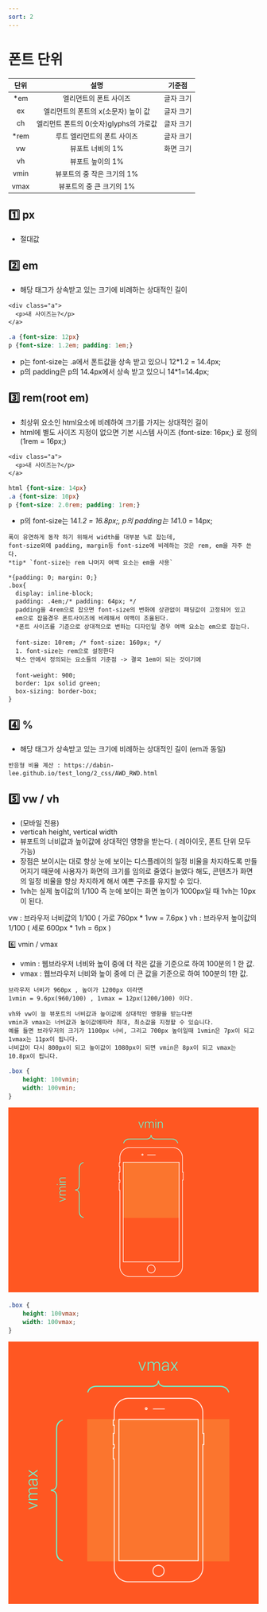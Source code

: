 ```yaml
---
sort: 2
---
```


# 폰트 단위

| 단위 |                  설명                   |   기준점  |
|:----:|:--------------------------------------:|:---------:|
|  *em |         엘리먼트의 폰트 사이즈           | 글자 크기 |
|  ex  |   엘리먼트의 폰트의 x(소문자) 높이 값     | 글자 크기 |
|  ch  | 엘리먼트 폰트의 0(숫자)glyphs의 가로값    | 글자 크기 |
| *rem |       루트 엘리먼트의 폰트 사이즈         | 글자 크기 |
|  vw  |            뷰포트 너비의 1%              | 화면 크기 |
|  vh  |            뷰포트 높이의 1%              |           |
| vmin |       뷰포트의 중 작은 크기의 1%          |           |
| vmax |        뷰포트의 중 큰 크기의 1%           |           |


## :one: px
- 절대값
## :two: em
- 해당 태그가 상속받고 있는 크기에 비례하는 상대적인 길이

```
<div class="a">
  <p>내 사이즈는?</p>
</a>
```

```css
.a {font-size: 12px}
p {font-size: 1.2em; padding: 1em;}
```
- p는 font-size는 .a에서 폰트값을 상속 받고 있으니 12*1.2 = 14.4px;
- p의 padding은 p의 14.4px에서 상속 받고 있으니 14*1=14.4px;

## :three: rem(root em)
- 최상위 요소인 html요소에 비례하여 크기를 가지는 상대적인 길이
- html에 별도 사이즈 지정이 없으면 기본 시스템 사이즈 {font-size: 16px;} 로 정의 (1rem = 16px;)

```
<div class="a">
  <p>내 사이즈는?</p>
</a>
```

```css
html {font-size: 14px}
.a {font-size: 10px}
p {font-size: 2.0rem; padding: 1rem;}
```
- p의 font-size는 14*1.2 = 16.8px;, p의 padding는 14*1.0 = 14px;

```note
폭이 유연하게 동작 하기 위해서 width를 대부분 %로 잡는데,
font-size외에 padding, margin등 font-size에 비례하는 것은 rem, em을 자주 쓴다.
*tip* `font-size는 rem 나머지 여백 요소는 em을 사용`
```

```
*{padding: 0; margin: 0;}
.box{
  display: inline-block;
  padding: .4em;/* padding: 64px; */
  padding을 4rem으로 잡으면 font-size의 변화에 상관없이 패딩값이 고정되어 있고
  em으로 잡을경우 폰트사이즈에 비례해서 여백이 조율된다.
  *폰트 사이즈를 기준으로 상대적으로 변하는 디자인일 경우 여백 요소는 em으로 잡는다.

  font-size: 10rem; /* font-size: 160px; */
  1. font-size는 rem으로 설정한다
  박스 안에서 정의되는 요소들의 기준점 -> 결국 1em이 되는 것이기에

  font-weight: 900;
  border: 1px solid green;
  box-sizing: border-box;
}
```

## :four: %
- 해당 태그가 상속받고 있는 크기에 비례하는 상대적인 길이 (em과 동일)

```tip
반응형 비율 계산 : https://dabin-lee.github.io/test_long/2_css/AWD_RWD.html
```

## :five: vw / vh
- (모바일 전용)
- verticah height, vertical width
- 뷰포트의 너비값과 높이값에 상대적인 영향을 받는다. ( 레아이웃, 폰트 단위 모두 가능)
-  장점은 보이시는 대로 항상 눈에 보이는 디스플레이의 일정 비율을 차지하도록 만들어지기 때문에 사용자가 화면의 크기를 임의로 줄였다 늘였다 해도, 콘텐츠가 화면의 일정 비율을 항상 차지하게 해서 예쁜 구조를 유지할 수 있다.
-  1vh는 실제 높이값의 1/100 즉 눈에 보이는 화면 높이가 1000px일 때 1vh는 10px이 된다.
<!-- -  데스크탑과 모바일에서 동시에 운영되는 사이트를 제작할 때 유용 -->
vw : 브라우저 너비값의 1/100 ( 가로 760px * 1vw = 7.6px )
vh : 브라우저 높이값의 1/100 ( 세로 600px * 1vh = 6px )

:six: vmin / vmax

- vmin : 웹브라우저 너비와 높이 중에 더 작은 값을 기준으로 하여 100분의 1 한 값.
- vmax : 웹브라우저 너비와 높이 중에 더 큰 값을 기준으로 하여 100분의 1한 값.

```
브라우저 너비가 960px , 높이가 1200px 이라면
1vmin = 9.6px(960/100) , 1vmax = 12px(1200/100) 이다.
```

```note
vh와 vw이 늘 뷰포트의 너비값과 높이값에 상대적인 영향을 받는다면
vmin과 vmax는 너비값과 높이값에따라 최대, 최소값을 지정할 수 있습니다.
예를 들면 브라우저의 크기가 1100px 너비, 그리고 700px 높이일때 1vmin은 7px이 되고 1vmax는 11px이 됩니다.
너비값이 다시 800px이 되고 높이값이 1080px이 되면 vmin은 8px이 되고 vmax는 10.8px이 됩니다.
```

```css
.box {
    height: 100vmin;
    width: 100vmin;
}
```
![vmin](./assets/img/../../../../../assets/img/vmin.png)

```css
.box {
    height: 100vmax;
    width: 100vmax;
}
```
![vmax](./assets/img/../../../../../assets/img/vmax.png)


